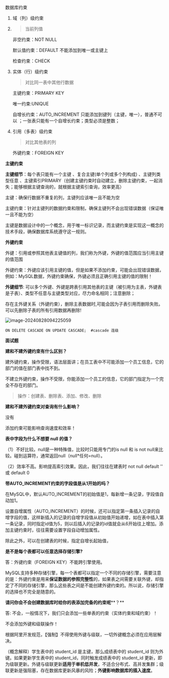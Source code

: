 数据库约束

1. 域（列）级约束 

2. > 当前列值

   非空约束：NOT NULL

   默认值约束：DEFAULT   不能添加到唯一或主键上

   检查约束：CHECK  

3. 实体（行）级约束

   > 对比同一表中其他行数据

   主键约束：PRIMARY KEY  

   唯一约束:UNIQUE

   自增长约束：AUTO_INCREMENT  只能添加到键列（主键，唯一），普通不可以 ；一张表只能有一个自增长约束；类型必须是整数；

4. 引用（多表）级约束

   > 对比其他表的列

   外键约束：FOREIGN KEY

**主键约束**

**主键细节**：每个表只能有一个主键  、复合主键(单个列或多个列构成) 、主键列类型任意 、主键索引PRIMARY（创建主键约束时自动建立，删除主键约束，一起消失；能够根据主键查询的，就根据主键索引查询，效率更高）

主键：确保行数据不重复的列，主键列应该唯一且不能为空

主键约束：针对主键列的数据约束和限制，确保主键列不会出现错误数据（保证唯一且不能为空）

  主键是数据设计中的一个概念，用于唯一标识记录，而主键约束是实现这一概念的技术手段，确保数据库系统遵守这一规则。

**外键约束**

外键：引用或参照其他表主键值的列，我们称为外键，外键的值范围应当引用主键的值范围

外键约束：外键应该引用主键的值，但是如果不添加约束，可能会出现错误数据，例如：MySQL数据，外键约束确保，外键必须且正确引用主键的值的限制！

**外键细节**: 可以多个外键、外键是跨表引用其他表的主键（被引用为主表，外键表是子表）、类型不任意与主键类型对应，尽力命名相同；注意删除；

存在主外键关系（外键约束），删除主表数据时,可能会因为子表引用而删除失败。可以先删除子表的所有引用数据再删除!

![image-20240828094225059](C:\Users\ASUS\AppData\Roaming\Typora\typora-user-images\image-20240828094225059.png)

```
ON DELETE CASCADE ON UPDATE CASCADE;  #cascade 连级 
```

**面试题**

**建和不建外键约束有什么区别？**

建外键约束，操作受限，语法层面讲；在员工表中不可能添加一个员工信息，它的部门的值在部门表中找不到。

不建立外键约束，操作不受限，你能添加一个员工的信息，它的部门指定为一个完全不存在的部门。

> 操作：创建表、删除表、添加、修改、删除

**建和不建外键约束对查询有什么影响？**

没有

添加约束可能影响查询速度和效率！

**表中字段为什么不想要 null 的值？**

（1）不好比较。null是一种特殊值，比较时只能用专门的is null 和 is not null来比较。碰到运算符，通常返回null（null*任何=null）。

（2）效率不高。影响提高索引效果。因此，我们往往在建表时 not null default '' 或 default 0

**带AUTO_INCREMENT约束的字段值是从1开始的吗？**

在MySQL中，默认AUTO_INCREMENT的初始值是1，每新增一条记录，字段值自动加1。

设置自增属性（AUTO_INCREMENT）的时候，还可以指定第一条插入记录的自增字段的值，这样新插入的记录的自增字段值从初始值开始递增，如在表中插入第一条记录，同时指定id值为5，则以后插入的记录的id值就会从6开始往上增加。添加主键约束时，往往需要设置字段自动增加属性。

除此之外，可以在创建表的时候，指定自增长起始值，

**是不是每个表都可以任意选择存储引擎?**

答：外键约束（FOREIGN KEY）不能跨引擎使用。

MySQL支持多种存储引擎，每一个表都可以指定一个不同的存储引擎，需要注意的是：外键约束是用来**保证数据的参照完整性**的，如果表之间需要关联外键，却指定了不同的存储引擎，那么这些表之间是不能创建外键约束的。所以说，存储引擎的选择也不完全是随意的。

**请问你会不会创建数据库时给你的表添加完备的约束呢****？**

答: 不会，一般情况下，我们只会添加一些单表的约束（实体约束和域约束）！

   不会添加外键和级联操作！

   根据阿里开发规范，【强制】不得使用外键与级联，一切外键概念必须在应用层解决。 

 （概念解释）学生表中的 student_id 是主键，那么成绩表中的 student_id 则为外键。如果更新学生表中的 student_id，同时触发成绩表中的 student_id 更新，即为级联更新。外键与级联更新**适用于单机低并发**，不适合分布式、高并发集群；级联更新是强阻塞，存在数据库更新风暴的风险；**外键影响数据库的插入速度**。